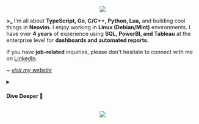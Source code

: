 <p align="center">
  <img src="https://capsule-render.vercel.app/api?type=waving&height=170&color=gradient&text=About%20Me&reversal=false&section=header&fontAlign=50&fontAlignY=44&animation=twinkling"/>
</p>

**\>\_** I’m all about **TypeScript, Go, C/C++, Python, Lua,** and building cool things in **Neovim.** I enjoy working in **Linux (Debian/Mint)** environments. I have over **4 years** of experience using **SQL, PowerBI, and Tableau** at the enterprise level for **dashboards and automated reports.**

If you have **job-related** inquiries, please don't hesitate to connect with me on [LinkedIn](https://www.linkedin.com/in/nick-s-694241139/).

**~** [_visit my website_](https://nickstambaugh.vercel.app/)
<details>
  <summary><h4><b> Dive Deeper 🤿 </b></h4></summary>
  <br>
  <details>
 <summary><b>Socials and Contact 📨</b></summary>
 <br>
 
  <div align="center">
  
 ![Sieep-Coding](https://socialify.git.ci/Sieep-Coding/Sieep-Coding/image?font=Source%20Code%20Pro&language=1&name=1&pattern=Charlie%20Brown&theme=Dark)

![](https://komarev.com/ghpvc/?username=alteryx-motives&color=orange&style=flat&base=6000&abbreviated=true) <img src="https://img.shields.io/github/stars/sieep-coding?label=Stars" alt="stars">

[![Website](https://img.shields.io/badge/Website-blue?style=for-the-badge&logo=About.me&logoColor=white)](https://nickstambaugh.vercel.app/)
[![Resume](https://img.shields.io/badge/Resume-purple?style=for-the-badge&logo=ProtonDrive&logoColor=white)](https://github.com/Sieep-Coding/sieep-coding.github.io/blob/main/public/resume.pdf)
[![Steam](https://img.shields.io/badge/steam-white?style=for-the-badge&logo=steam&logoColor=black)](https://steamcommunity.com/id/fieaoe98034512u5901)
[![Linkedin](https://img.shields.io/badge/LinkedIn-0077B5?style=for-the-badge&logo=linkedin&logoColor=white)](https://www.linkedin.com/in/nick-s-694241139/)
[![Medium](https://img.shields.io/badge/medium-white?style=for-the-badge&logo=medium&logoColor=black)](https://medium.com/@nick-stambaugh)
[![Discord](https://img.shields.io/badge/Discord:sieep00-5865F2?style=for-the-badge&logo=Discord&logoColor=white)]()

#### Contact Me:
[![Email](https://img.shields.io/badge/Send_Me_An_Email-purple?style=for-the-badge&logo=ProtonMail&logoColor=white)](mailto:nickstambaugh@proton.me)
</div>
 
</details>

<details>

<summary><b>Top Projects 🥇 </b></summary>
<br>

[![ReadMe Card](https://github-readme-stats.vercel.app/api/pin/?username=sieep-coding&repo=snow-simulation&theme=dracula)](https://github.com/Sieep-Coding/snow-simulation)
[![ReadMe Card](https://github-readme-stats.vercel.app/api/pin/?username=sieep-coding&repo=todo-htmx-alpine-go&theme=dracula)](https://github.com/Sieep-Coding/todo-htmx-alpine-go)
[![ReadMe Card](https://github-readme-stats.vercel.app/api/pin/?username=sieep-coding&repo=notezone&theme=dracula)](https://github.com/Sieep-Coding/notezone/)
[![ReadMe Card](https://github-readme-stats.vercel.app/api/pin/?username=sieep-coding&repo=game-of-life-lua&theme=dracula)](https://github.com/Sieep-Coding/game-of-life-lua)

</details>

<details>
   
<summary><b>Tech I Enjoy A Lot 💻 </b></summary>
<br>

![Linux Debian](https://img.shields.io/badge/Debian-A81D33?style=for-the-badge&logo=debian&logoColor=white)
![Lua](https://img.shields.io/badge/Lua-2C2D72?style=for-the-badge&logo=Lua&logoColor=white)
![C](https://img.shields.io/badge/C-00599C?style=for-the-badge&logo=c&logoColor=white)
![C](https://img.shields.io/badge/astro-BC52EE?style=for-the-badge&logo=astro&logoColor=white)
![Linux Mint](https://img.shields.io/badge/Linux_Mint-86BE43?style=for-the-badge&logo=Linux-Mint&logoColor=white)
![Go](https://img.shields.io/badge/Go-00ADD8?style=for-the-badge&logo=go&logoColor=white)
![Python](https://img.shields.io/badge/Python-3776AB?style=for-the-badge&logo=python&logoColor=white)
![TS](https://img.shields.io/badge/TypeScript-007ACC?style=for-the-badge&logo=typescript&logoColor=white)
![Neovim](https://img.shields.io/badge/NeoVim-%2357A143.svg?&style=for-the-badge&logo=neovim&logoColor=white)
![SQLite](https://img.shields.io/badge/SQLite-07405E?style=for-the-badge&logo=sqlite&logoColor=white)

</details>

<details>
   
<summary><b>Tech I've Worked With In The Past 🔄 </b></summary>
<br>

![Tableau](https://img.shields.io/badge/Tableau-E97627?style=for-the-badge&logo=Tableau&logoColor=white)
![Flutter](https://img.shields.io/badge/Flutter-02569B?style=for-the-badge&logo=flutter&logoColor=white)
![Cmake](https://img.shields.io/badge/cmake-6D00CC?.svg?&style=for-the-badge&logo=cmake&logoColor=white)
![FFmpeg](https://img.shields.io/badge/ffmpeg-007808?style=for-the-badge&logo=ffmpeg&logoColor=white)
![Airtable](https://img.shields.io/badge/Airtable-18BFFF?style=for-the-badge&logo=Airtable&logoColor=white)
![Numpy](https://img.shields.io/badge/numpy-013243?style=for-the-badge&logo=numpy&logoColor=white)
![Stripe](https://img.shields.io/badge/stripe-008CDD?style=for-the-badge&logo=stripe&logoColor=white)
![Excel](https://img.shields.io/badge/Microsoft_Excel-217346?style=for-the-badge&logo=microsoft-excel&logoColor=white)
![Git](https://img.shields.io/badge/GIT-E44C30?style=for-the-badge&logo=git&logoColor=white)
![Obs](https://img.shields.io/badge/Obs_Studio-302E31?style=for-the-badge&logo=Obs-Studio&logoColor=white)
![Bash](https://img.shields.io/badge/GNU%20Bash-4EAA25?style=for-the-badge&logo=GNU%20Bash&logoColor=white)
![Powershell](https://img.shields.io/badge/powershell-5391FE?style=for-the-badge&logo=powershell&logoColor=white)
![Salesforce](https://img.shields.io/badge/Salesforce-00A1E0?style=for-the-badge&logo=Salesforce&logoColor=white)
![Cloudflare](https://img.shields.io/badge/Cloudflare-F38020?style=for-the-badge&logo=Cloudflare&logoColor=white)
![Jira](https://img.shields.io/badge/Jira-0052CC?style=for-the-badge&logo=Jira&logoColor=white)
![Gimp](https://img.shields.io/badge/Gimp-brown?style=for-the-badge&logo=Gimp&logoColor=white)
![Jira](https://img.shields.io/badge/Bitbucket-0747a6?style=for-the-badge&logo=bitbucket&logoColor=white)
![Linux](https://img.shields.io/badge/Linux-FCC624?style=for-the-badge&logo=linux&logoColor=black)
![Curl](https://img.shields.io/badge/curl-073551?style=for-the-badge&logo=curl&logoColor=white)
![Digital Ocean](https://img.shields.io/badge/Digital_Ocean-0080FF?style=for-the-badge&logo=DigitalOcean&logoColor=white)
![Wordpress](https://img.shields.io/badge/Wordpress-21759B?style=for-the-badge&logo=wordpress&logoColor=white)
![Mongodb](https://img.shields.io/badge/MongoDB-4EA94B?style=for-the-badge&logo=mongodb&logoColor=white)
![Audacity](https://img.shields.io/badge/Audacity-0000CC?style=for-the-badge&logo=audacity&logoColor=white)
![ProtonVPN](https://img.shields.io/badge/ProtonVPN-purple?style=for-the-badge&logo=ProtonVPN&logoColor=white)
![Hotjar](https://img.shields.io/badge/hotjar-FD3A5C?style=for-the-badge&logo=hotjar&logoColor=white)
![Supabase](https://img.shields.io/badge/Supabase-181818?style=for-the-badge&logo=supabase&logoColor=white)
![AE](https://img.shields.io/badge/Adobe%20after%20affects-CF96FD?style=for-the-badge&logo=Adobe%20after%20effects&logoColor=393665)
![Canva](https://img.shields.io/badge/Canva-%2300C4CC.svg?&style=for-the-badge&logo=Canva&logoColor=white)
![Android Studio](https://img.shields.io/badge/Android_Studio-3DDC84?style=for-the-badge&logo=android-studio&logoColor=white)
![PyCharm](https://img.shields.io/badge/PyCharm-000000.svg?&style=for-the-badge&logo=PyCharm&logoColor=white)
![Ableton](https://img.shields.io/badge/Ableton-FCC624?.svg?&style=for-the-badge&logo=Ableton&logoColor=white)
![Zoho](https://img.shields.io/badge/Zoho-E42527?style=for-the-badge&logo=Zoho&logoColor=white)

</details>

<details>
<summary><b>Data Cards 📈 </b></summary>
<be>

<a href="https://github.com/Sieep-Coding">
    <img alt="Sieep-Coding's Activity Graph" src="https://github-readme-activity-graph.vercel.app/graph?username=Sieep-Coding&theme=dracula&hide_border=true&area=true&area_color=c924b6">
  </a>

  <picture align="left">
    <source media="(prefers-color-scheme: dark)" srcset="https://github-profile-summary-cards.vercel.app/api/cards/repos-per-language?username=sieep-coding&theme=dracula">
    <source media="(prefers-color-scheme: light)"srcset="https://github-profile-summary-cards.vercel.app/api/cards/repos-per-language?username=sieep-coding&theme=dracula">
    <img alt="Repos per language" src="https://github-profile-summary-cards.vercel.app/api/cards/repos-per-language?username=sieep-coding&theme=dracula">
  </picture>
  <picture align="right">
    <source media="(prefers-color-scheme: dark)" srcset="https://github-profile-summary-cards.vercel.app/api/cards/most-commit-language?username=sieep-coding&theme=dracula">
    <source media="(prefers-color-scheme: light)"srcset="https://github-profile-summary-cards.vercel.app/api/cards/most-commit-language?username=sieep-coding&theme=dracula">
    <img alt="Most commit languages" src="https://github-profile-summary-cards.vercel.app/api/cards/most-commit-language?username=sieep-coding&theme=dracula">
  </picture>
 
<picture>
  <source media="(prefers-color-scheme: dark)" srcset="https://github-profile-summary-cards.vercel.app/api/cards/profile-details?username=sieep-coding&theme=dracula">
  <source media="(prefers-color-scheme: light)"srcset="https://github-profile-summary-cards.vercel.app/api/cards/profile-details?username=sieep-coding&theme=dracula">
  <img alt="My GitHub Stats" src="https://github-profile-summary-cards.vercel.app/api/cards/profile-details?username=Sieep-Coding&theme=dracula">
</picture>

![Nick's GitHub stats](https://github-readme-stats.vercel.app/api?username=sieep-coding&show_icons=true&theme=dracula&hide=contribs,prs)

[![roadmap.sh](https://roadmap.sh/card/tall/667b1494c19525099e698db6?variant=dark&roadmaps=sql%2Ccomputer-science%2Ccpp%2Cgolang)](https://roadmap.sh/u/nicks)

![Leetcode Stats](https://leetcard.jacoblin.cool/sieep-coding?theme=dark)
</details>

<details>
<summary><b>Always down to chat ☕ </b></summary>
<br>

   ```
📧 nickstambaugh@proton.me

Fingerprint: 7dcc436b63f4a6c7a771b2d17eb9bfb7287e5a40

-----BEGIN PGP PUBLIC KEY BLOCK-----

xjMEZsCWCxYJKwYBBAHaRw8BAQdA+04wVDSUEcmRGxqjxSH/xPICaSGiDnpq
754l8ueKRE/NMW5pY2tzdGFtYmF1Z2hAcHJvdG9uLm1lIDxuaWNrc3RhbWJh
dWdoQHByb3Rvbi5tZT7CjwQTFggAQQUCZsCWCwkQfrm/tyh+WkAWIQR9zENr
Y/Smx6dxstF+ub+3KH5aQAIbAwIeAQIZAQMLCQcCFQgDFgACBScJAgcCAADA
TgD9Hgl5oNI3Tw1uUEJSHXKY51z84tkQ/Y1it/6YY4p4lw0A/jRwJv0c1ZJS
ODufpBiB8ywE8YnFVfXOKHuEdoQDQLQFzjgEZsCWCxIKKwYBBAGXVQEFAQEH
QGrQYOb+/kt4nOHVDjbH6TOJyXccHhQNsOhGjnqRgaIkAwEKCcJ4BBgWCAAq
BQJmwJYLCRB+ub+3KH5aQBYhBH3MQ2tj9KbHp3Gy0X65v7coflpAAhsMAAAM
xwD+LRNaGutsoVoKVf+rLmBgAA3DSwsvAY8aJwDVV6gJjWQA/jgFrZz+qFEH
qhfXtaR2I05GW/po8vxdkJOmQg485ksE
=uykQ

-----END PGP PUBLIC KEY BLOCK----
   ```
</details>

<details>
 <summary><b>Extra</b> </summary>
 <br>
 <img src="https://spotify-recently-played-readme.vercel.app/api?user=31vvlos4gz23niyxpy34zuqkff6u&count=5">

[![Readme Quotes](https://quotes-github-readme.vercel.app/api?type=square&theme=dracula&border=true&quote=LeetCode%20doesn%E2%80%99t%20support%20Lua%3F%20Give%20me%20the%20source%20code%2C%20I%E2%80%99ll%20add%20it%20myself.)](https://github.com/piyushsuthar/github-readme-quotes)

</details>
</details>

<p align="center">
  <img src="https://capsule-render.vercel.app/api?type=waving&height=230&width=100&color=gradient&text=Sieep%20Coding&reversal=true&section=footer&fontAlign=50&fontAlignY=70&animation=twinkling&desc=C,%20Go,%20Lua,%20and%20Python&descAlign=50&descAlignY=90"/>
</p>

